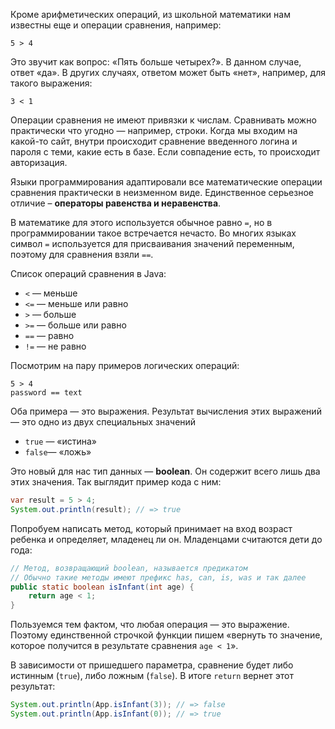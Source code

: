 Кроме арифметических операций, из школьной математики нам известны еще и операции сравнения, например:

```
5 > 4
```

Это звучит как вопрос: «Пять больше четырех?». В данном случае, ответ «да». В других случаях, ответом может быть «нет», например, для такого выражения:

```
3 < 1
```

Операции сравнения не имеют привязки к числам. Сравнивать можно практически что угодно — например, строки. Когда мы входим на какой-то сайт, внутри происходит сравнение введенного логина и пароля с теми, какие есть в базе. Если совпадение есть, то происходит авторизация.

Языки программирования адаптировали все математические операции сравнения практически в неизменном виде. Единственное серьезное отличие – **операторы равенства и неравенства**.

В математике для этого используется обычное равно `=`, но в программировании такое встречается нечасто. Во многих языках символ `=` используется для присваивания значений переменным, поэтому для сравнения взяли `==`.

Список операций сравнения в Java:

* `<` — меньше
* `<=` — меньше или равно
* `>` — больше
* `>=` — больше или равно
* `==` — равно
* `!=` — не равно

Посмотрим на пару примеров логических операций:

```
5 > 4
password == text
```

Оба примера — это выражения. Результат вычисления этих выражений — это одно из двух специальных значений

* `true` — «истина»
* `false`— «ложь»

Это новый для нас тип данных — **boolean**. Он содержит всего лишь два этих значения. Так выглядит пример кода с ним:

```java
var result = 5 > 4;
System.out.println(result); // => true
```

Попробуем написать метод, который принимает на вход возраст ребенка и определяет, младенец ли он. Младенцами считаются дети до года:

```java
// Метод, возвращающий boolean, называется предикатом
// Обычно такие методы имеют префикс has, can, is, was и так далее
public static boolean isInfant(int age) {
    return age < 1;
}
```

Пользуемся тем фактом, что любая операция — это выражение. Поэтому единственной строчкой функции пишем «вернуть то значение, которое получится в результате сравнения `age < 1`».

В зависимости от пришедшего параметра, сравнение будет либо истинным (`true`), либо ложным (`false`). В итоге `return` вернет этот результат:

```java
System.out.println(App.isInfant(3)); // => false
System.out.println(App.isInfant(0)); // => true
```
